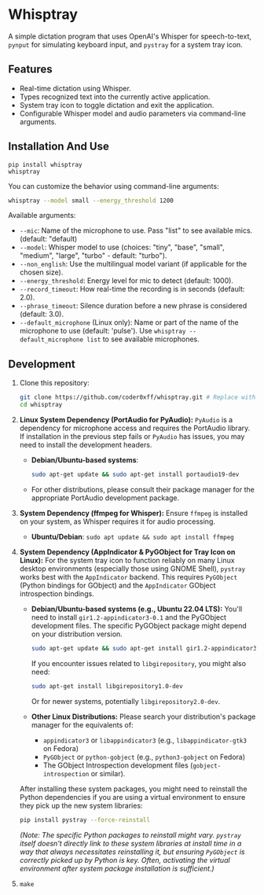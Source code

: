 # Whisptray

A simple dictation program that uses OpenAI's Whisper for speech-to-text, 
`pynput` for simulating keyboard input, and `pystray` for a system tray icon.

## Features

- Real-time dictation using Whisper.
- Types recognized text into the currently active application.
- System tray icon to toggle dictation and exit the application.
- Configurable Whisper model and audio parameters via command-line arguments.

## Installation And Use

```
pip install whisptray
whisptray
```

You can customize the behavior using command-line arguments:

```bash
whisptray --model small --energy_threshold 1200
```

Available arguments:
- `--mic`: Name of the microphone to use. Pass "list" to see available mics. (default: "default)
- `--model`: Whisper model to use (choices: "tiny", "base", "small", "medium", "large", "turbo" - default: "turbo").
- `--non_english`: Use the multilingual model variant (if applicable for the chosen size).
- `--energy_threshold`: Energy level for mic to detect (default: 1000).
- `--record_timeout`: How real-time the recording is in seconds (default: 2.0).
- `--phrase_timeout`: Silence duration before a new phrase is considered (default: 3.0).
- `--default_microphone` (Linux only): Name or part of the name of the microphone to use (default: 'pulse'). Use `whisptray --default_microphone list` to see available microphones.

## Development

1. Clone this repository:
   ```bash
   git clone https://github.com/coder0xff/whisptray.git # Replace with your repo URL
   cd whisptray
   ```

2. **Linux System Dependency (PortAudio for PyAudio):**
   `PyAudio` is a dependency for microphone access and requires the PortAudio library. If installation in the previous step fails or `PyAudio` has issues, you may need to install the development headers.
   - **Debian/Ubuntu-based systems**:
     ```bash
     sudo apt-get update && sudo apt-get install portaudio19-dev
     ```
   - For other distributions, please consult their package manager for the appropriate PortAudio development package.

3. **System Dependency (ffmpeg for Whisper):**
   Ensure `ffmpeg` is installed on your system, as Whisper requires it for audio processing.
   - **Ubuntu/Debian**: `sudo apt update && sudo apt install ffmpeg`


4. **System Dependency (AppIndicator & PyGObject for Tray Icon on Linux):**
   For the system tray icon to function reliably on many Linux desktop environments (especially those using GNOME Shell), `pystray` works best with the `AppIndicator` backend. This requires `PyGObject` (Python bindings for GObject) and the `AppIndicator` GObject introspection bindings.

   - **Debian/Ubuntu-based systems (e.g., Ubuntu 22.04 LTS):**
     You'll need to install `gir1.2-appindicator3-0.1` and the PyGObject development files. The specific PyGObject package might depend on your distribution version.
     ```bash
     sudo apt-get update && sudo apt-get install gir1.2-appindicator3-0.1 python3-gi python3-gi-cairo gir1.2-gtk-3.0
     ```
     If you encounter issues related to `libgirepository`, you might also need:
     ```bash
     sudo apt-get install libgirepository1.0-dev
     ```
     Or for newer systems, potentially `libgirepository2.0-dev`.

   - **Other Linux Distributions:**
     Please search your distribution's package manager for the equivalents of:
       - `appindicator3` or `libappindicator3` (e.g., `libappindicator-gtk3` on Fedora)
       - `PyGObject` or `python-gobject` (e.g., `python3-gobject` on Fedora)
       - The GObject Introspection development files (`gobject-introspection` or similar).

   After installing these system packages, you might need to reinstall the Python dependencies if you are using a virtual environment to ensure they pick up the new system libraries:
   ```bash
   pip install pystray --force-reinstall
   ```
   *(Note: The specific Python packages to reinstall might vary. `pystray` itself doesn't directly link to these system libraries at install time in a way that always necessitates reinstalling it, but ensuring `PyGObject` is correctly picked up by Python is key. Often, activating the virtual environment *after* system package installation is sufficient.)*

5. `make`

